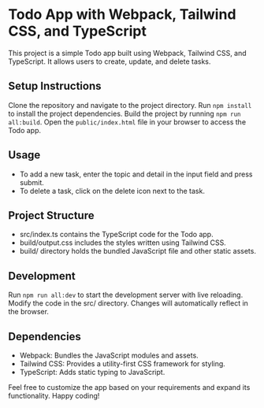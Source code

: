 # Todo App with Webpack, Tailwind CSS, and TypeScript
This project is a simple Todo app built using Webpack, Tailwind CSS, and TypeScript. It allows users to create, update, and delete tasks.

## Setup Instructions
Clone the repository and navigate to the project directory.
Run ```npm install``` to install the project dependencies.
Build the project by running ```npm run all:build```.
Open the ```public/index.html``` file in your browser to access the Todo app.

## Usage
* To add a new task, enter the topic and detail in the input field and press submit.
* To delete a task, click on the delete icon next to the task.

## Project Structure
* src/index.ts contains the TypeScript code for the Todo app.
* build/output.css includes the styles written using Tailwind CSS.
* build/ directory holds the bundled JavaScript file and other static assets.

## Development
Run ```npm run all:dev``` to start the development server with live reloading.
Modify the code in the src/ directory. Changes will automatically reflect in the browser.

## Dependencies
* Webpack: Bundles the JavaScript modules and assets.
* Tailwind CSS: Provides a utility-first CSS framework for styling.
* TypeScript: Adds static typing to JavaScript.

Feel free to customize the app based on your requirements and expand its functionality. Happy coding!






